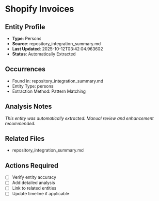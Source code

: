 # Shopify Invoices

## Entity Profile
- **Type**: Persons
- **Source**: repository_integration_summary.md
- **Last Updated**: 2025-10-12T03:42:04.963602
- **Status**: Automatically Extracted

## Occurrences
- Found in: repository_integration_summary.md
- Entity Type: persons
- Extraction Method: Pattern Matching

## Analysis Notes
*This entity was automatically extracted. Manual review and enhancement recommended.*

## Related Files
- repository_integration_summary.md

## Actions Required
- [ ] Verify entity accuracy
- [ ] Add detailed analysis
- [ ] Link to related entities
- [ ] Update timeline if applicable
